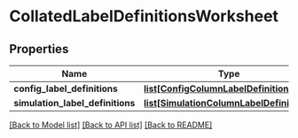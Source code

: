 # CollatedLabelDefinitionsWorksheet


## Properties
Name | Type | Description | Notes
------------ | ------------- | ------------- | -------------
**config_label_definitions** | [**list[ConfigColumnLabelDefinitions]**](ConfigColumnLabelDefinitions.md) |  | 
**simulation_label_definitions** | [**list[SimulationColumnLabelDefinitions]**](SimulationColumnLabelDefinitions.md) |  | 

[[Back to Model list]](../README.md#documentation-for-models) [[Back to API list]](../README.md#documentation-for-api-endpoints) [[Back to README]](../README.md)


